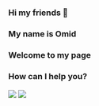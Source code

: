 ### Hi my friends 👋

### My name is Omid

### Welcome to my page

### How can I help you?

<!--
**ozakeri/ozakeri** is a ✨ _special_ ✨ repository because its `README.md` (this file) appears on your GitHub profile.

Here are some ideas to get you started:

- 🔭 I’m currently working on ...
- 🌱 I’m currently learning ...
- 👯 I’m looking to collaborate on ...
- 🤔 I’m looking for help with ...
- 💬 Ask me about ...
- 📫 How to reach me: ...
- 😄 Pronouns: ...
- ⚡ Fun fact: ...
-->
<a href="https://github.com/ozakeri">
<img align="center" src="https://github-readme-stats.vercel.app/api?username=ozakeri&show_icons=true&count_private=true&include_all_commits=true" /></a>
<a href="https://github.com/ozakeri">
<img align="center" src="https://github-readme-stats.vercel.app/api/top-langs/?username=ozakeri"/>
</a>
